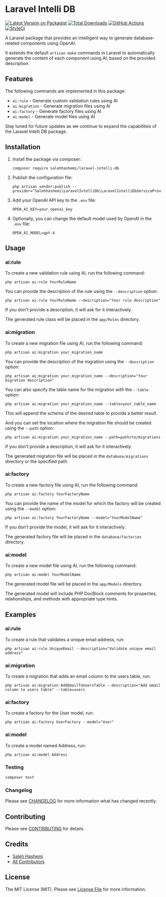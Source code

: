 # Laravel Intelli DB

[![Latest Version on Packagist](https://img.shields.io/packagist/v/salehhashemi/laravel-intelli-db.svg?style=flat-square)](https://packagist.org/packages/salehhashemi/laravel-intelli-db)
[![Total Downloads](https://img.shields.io/packagist/dt/salehhashemi/laravel-intelli-db.svg?style=flat-square)](https://packagist.org/packages/salehhashemi/laravel-intelli-db)
[![GitHub Actions](https://img.shields.io/github/actions/workflow/status/salehhashemi1992/laravel-intelli-db/run-tests.yml?branch=main&label=tests)](https://github.com/salehhashemi1992/laravel-intelli-db/actions/workflows/run-tests.yml)
[![StyleCI](https://github.styleci.io/repos/636362938/shield?branch=main)](https://github.styleci.io/repos/636362938?branch=main)

A Laravel package that provides an intelligent way to generate database-related components using OpenAI.

It extends the default `artisan make` commands in Laravel to automatically generate the content of each component using AI, based on the provided description.

## Features

The following commands are implemented in this package:

- `ai:rule` - Generate custom validation rules using AI
- `ai:migration` - Generate migration files using AI
- `ai:factory` - Generate factory files using AI
- `ai:model` - Generate model files using AI

Stay tuned for future updates as we continue to expand the capabilities of the Laravel Intelli DB package.

## Installation

1. Install the package via composer:
    ```
    composer require salehhashemi/laravel-intelli-db
    ```

2. Publish the configuration file:
    ```
    php artisan vendor:publish --provider="Salehhashemi\LaravelIntelliDb\LaravelIntelliDbServiceProvider"
    ```

3. Add your OpenAI API key to the `.env` file:
    ```
    OPEN_AI_KEY=your_openai_key
    ```

4. Optionally, you can change the default model used by OpenAI in the `.env` file:
    ```
   OPEN_AI_MODEL=gpt-4
    ```

## Usage

### ai:rule

To create a new validation rule using AI, run the following command:

```
php artisan ai:rule YourRuleName
```

You can provide the description of the rule using the `--description` option:

```
php artisan ai:rule YourRuleName --description="Your rule description"
```

If you don't provide a description, it will ask for it interactively.

The generated rule class will be placed in the `app/Rules` directory.

### ai:migration

To create a new migration file using AI, run the following command:

```
php artisan ai:migration your_migration_name
```

You can provide the description of the migration using the `--description` option:

```
php artisan ai:migration your_migration_name --description="Your migration description"
```

You can also specify the table name for the migration with the `--table` option:

```
php artisan ai:migration your_migration_name --table=your_table_name
```

This will append the schema of the desired table to provide a better result.

And you can set the location where the migration file should be created using the `--path` option:

```
php artisan ai:migration your_migration_name --path=path/to/migrations
```

If you don't provide a description, it will ask for it interactively.

The generated migration file will be placed in the `database/migrations` directory or the specified path.

### ai:factory

To create a new factory file using AI, run the following command:

```
php artisan ai:factory YourFactoryName
```

You can provide the name of the model for which the factory will be created using the `--model` option:

```
php artisan ai:factory YourFactoryName --model="YourModelName"
```

If you don't provide the model, it will ask for it interactively.

The generated factory file will be placed in the `database/factories` directory.

### ai:model

To create a new model file using AI, run the following command:

```
php artisan ai:model YourModelName
```

The generated model file will be placed in the `app/Models` directory.

The generated model will include PHP DocBlock comments for properties, relationships, and methods with appropriate type hints.

## Examples

### ai:rule

To create a rule that validates a unique email address, run:

```
php artisan ai:rule UniqueEmail --description="Validate unique email address"
```

### ai:migration

To create a migration that adds an email column to the users table, run:

```
php artisan ai:migration AddEmailToUsersTable --description="Add email column to users table" --table=users
```

### ai:factory

To create a factory for the User model, run:

```
php artisan ai:factory UserFactory --model="User"
```

### ai:model

To create a model named Address, run:

```
php artisan ai:model Address
```

### Testing

```bash
composer test
```

### Changelog

Please see [CHANGELOG](CHANGELOG.md) for more information what has changed recently.

## Contributing

Please see [CONTRIBUTING](CONTRIBUTING.md) for details.

## Credits

- [Saleh Hashemi](https://github.com/salehhashemi1992)
- [All Contributors](../../contributors)

## License

The MIT License (MIT). Please see [License File](LICENSE.md) for more information.